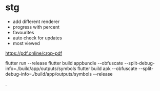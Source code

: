 # stg
- add different renderer
- progress with percent
- favourites
- auto check for updates
- most viewed

https://pdf.online/crop-pdf

flutter run --release
flutter build appbundle --obfuscate --split-debug-info=./build/app/outputs/symbols
flutter build apk --obfuscate --split-debug-info=./build/app/outputs/symbols --release


.